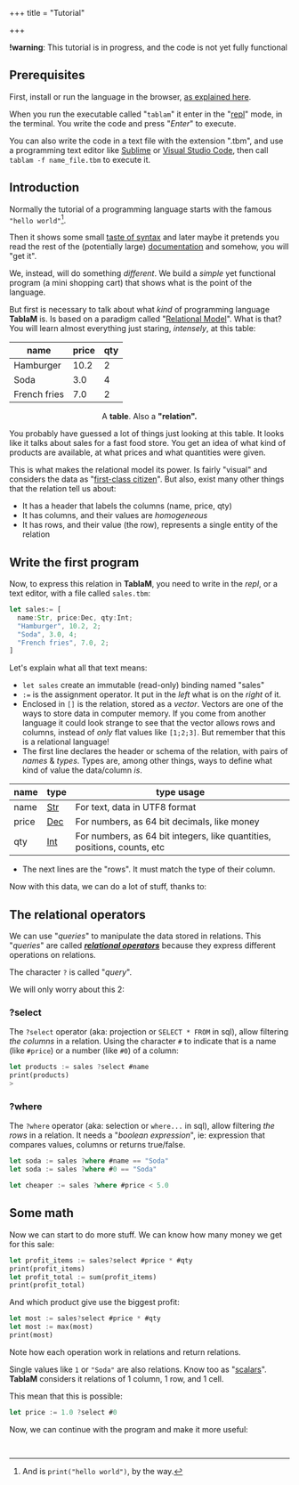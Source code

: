 +++
title = "Tutorial"

+++

**!warning**: This tutorial is in progress, and the code is not yet fully functional

## Prerequisites

First, install or run the language in the browser, [as explained here](/install).

When you run the executable called "`tablam`" it enter in the "[repl](https://en.wikipedia.org/wiki/Read–eval–print_loop)" mode, in the terminal. You write the code and press "*Enter*" to execute.

You can also write the code in a text file with the extension ".tbm", and use a programming text editor like [Sublime](http://www.sublimetext.com) or [Visual Studio Code](https://code.visualstudio.com), then call `tablam -f name_file.tbm` to execute it.

## Introduction

Normally the tutorial of a programming language starts with the famous `"hello world"`[^1].

Then it shows some small [taste of syntax](/syntax) and later maybe it pretends you read the rest of the (potentially large) [documentation](/functions) and somehow, you will "get it".

We, instead, will do something *different*. We build a *simple* yet functional program (a mini shopping cart) that shows what is the point of the language.

But first is necessary to talk about what *kind* of programming language **TablaM** is. Is based on a paradigm called "[Relational Model](https://en.wikipedia.org/wiki/Relational_model)". What is that? You will learn almost everything just staring, *intensely*, at this table:

| name         | price | qty  |
| ------------ | ----- | ---- |
| Hamburger    | 10.2  | 2    |
| Soda         | 3.0   | 4    |
| French fries | 7.0   | 2    |

<center>A <b>table</b>. Also a <b>"relation".</b></center>

You probably have guessed a lot of things just looking at this table. It looks like it talks about sales for a fast food store. You get an idea of what kind of products are available, at what prices and what quantities were given.

This is what makes the relational model its power. Is fairly "visual" and considers the data as "[first-class citizen](https://en.wikipedia.org/wiki/First-class_citizen)". But also, exist many other things that the relation tell us about:

- It has a header that labels the columns (name, price, qty)
- It has columns, and their values are *homogeneous*
- It has rows, and their value (the row), represents a single entity of the relation

## Write the first program

Now, to express this relation in **TablaM**, you need to write in the *repl*, or a text editor, with a file called `sales.tbm`:

```rust
let sales:= [
  name:Str, price:Dec, qty:Int;
  "Hamburger", 10.2, 2;
  "Soda", 3.0, 4;
  "French fries", 7.0, 2;
]
```

Let's explain what all that text means:

- `let sales` create an immutable (read-only) binding named "sales"
- `:=` is the assignment operator. It put in the *left* what is on the *right* of it.
- Enclosed in `[]` is the relation, stored as a *vector*. Vectors are one of the ways to store data in computer memory. If you come from another language it could look strange to see that the vector allows rows and columns, instead of *only* flat values like `[1;2;3]`. But remember that this is a relational language!
- The first line declares the header or schema of the relation, with pairs of *names* & *types*. Types are, among other things, ways to define what kind of value the data/column *is*.

| name  | type                                                         | type usage                                                   |
| ----- | ------------------------------------------------------------ | ------------------------------------------------------------ |
| name  | [Str](https://en.wikipedia.org/wiki/UTF-8)                   | For text, data in UTF8 format                                |
| price | [Dec](https://en.wikipedia.org/wiki/Decimal_data_type)       | For numbers, as 64 bit decimals, like money                  |
| qty   | [Int](https://en.wikipedia.org/wiki/Integer_%28computer_science%29) | For numbers, as 64 bit integers, like quantities, positions, counts, etc |

- The next lines are the "rows". It must match the type of their column.

 Now with this data, we can do a lot of stuff, thanks to:

## The relational operators

  We can use "*queries*" to manipulate the data stored in relations. This "*queries*" are called [***relational operators***](/operators) because they express different operations on relations. 

The character `?` is called "*query*".

We will only worry about this 2:

### ?select

The `?select` operator (aka: projection or `SELECT * FROM` in sql), allow filtering *the columns* in a relation. Using the character `#` to indicate that is a name (like `#price`) or a number (like `#0`) of a column:

```rust
let products := sales ?select #name
print(products)
> 
```

### ?where

The `?where` operator (aka: selection or `where...` in sql), allow filtering *the rows* in a relation. It needs a "*boolean expression*", ie: expression that compares values, columns or returns true/false.

```rust
let soda := sales ?where #name == "Soda"
let soda := sales ?where #0 == "Soda"

let cheaper := sales ?where #price < 5.0

```

## Some math

Now we can start to do more stuff. We can know how many money we get for this sale:

```rust
let profit_items := sales?select #price * #qty
print(profit_items)
let profit_total := sum(profit_items)
print(profit_total)
```

And which product give use the biggest profit:

```rust
let most := sales?select #price * #qty
let most := max(most)
print(most)
```

Note how each operation work in relations and return relations.

Single values like `1` or `"Soda"` are also relations. Know too as "[scalars](https://en.wikipedia.org/wiki/Variable_(computer_science))". **TablaM** considers it relations of 1 column, 1 row, and 1 cell.

This mean that this is possible:

```rust
let price := 1.0 ?select #0
```

Now, we can continue with the program and make it more useful:

```rust
	
```



[^1]: And is `print("hello world")`, by the way.